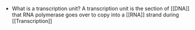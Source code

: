 - What is a transcription unit?
	A transcription unit is the section of [[DNA]] that RNA polymerase goes over to copy into a [[RNA]] strand during [[Transcription]]